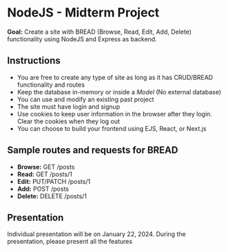 # NodeJS - Midterm Project

**Goal:** Create a site with BREAD (Browse, Read, Edit, Add, Delete) functionality using NodeJS and Express as backend.

## Instructions

- You are free to create any type of site as long as it has CRUD/BREAD functionality and routes
- Keep the database in-memory or inside a *Model* (No external database)
- You can use and modify an existing past project
- The site must have login and signup
- Use cookies to keep user information in the browser after they login. Clear the cookies when they log out
- You can choose to build your frontend using EJS, React, or Next.js

## Sample routes and requests for BREAD

- **Browse:** GET /posts
- **Read:** GET /posts/1
- **Edit:** PUT/PATCH /posts/1
- **Add:** POST /posts
- **Delete:** DELETE /posts/1

## Presentation

Individual presentation will be on January 22, 2024. During the presentation, please present all the features
